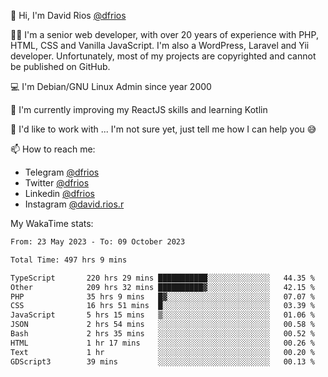 👋 Hi, I'm David Rios [@dfrios](https://github.com/dfrios)

👨‍💻 I'm a senior web developer, with over 20 years of experience with PHP, HTML, CSS and Vanilla JavaScript. I'm also a WordPress, Laravel and Yii developer. Unfortunately, most of my projects are copyrighted and cannot be published on GitHub.

💻 I'm Debian/GNU Linux Admin since year 2000

🌱 I'm currently improving my ReactJS skills and learning Kotlin

💞️ I'd like to work with ... I'm not sure yet, just tell me how I can help you 😅


📫 How to reach me:
* Telegram [@dfrios](https://t.me/dfrios)
* Twitter [@dfrios](https://twitter.com/dfrios)
* Linkedin [@dfrios](https://linkedin.com/in/dfrios)
* Instagram [@david.rios.r](https://instagram.com/david.rios.r)



My WakaTime stats:
<!--START_SECTION:waka-->

```txt
From: 23 May 2023 - To: 09 October 2023

Total Time: 497 hrs 9 mins

TypeScript       220 hrs 29 mins ███████████░░░░░░░░░░░░░░   44.35 %
Other            209 hrs 32 mins ██████████▓░░░░░░░░░░░░░░   42.15 %
PHP              35 hrs 9 mins   █▓░░░░░░░░░░░░░░░░░░░░░░░   07.07 %
CSS              16 hrs 51 mins  █░░░░░░░░░░░░░░░░░░░░░░░░   03.39 %
JavaScript       5 hrs 15 mins   ▒░░░░░░░░░░░░░░░░░░░░░░░░   01.06 %
JSON             2 hrs 54 mins   ░░░░░░░░░░░░░░░░░░░░░░░░░   00.58 %
Bash             2 hrs 35 mins   ░░░░░░░░░░░░░░░░░░░░░░░░░   00.52 %
HTML             1 hr 17 mins    ░░░░░░░░░░░░░░░░░░░░░░░░░   00.26 %
Text             1 hr            ░░░░░░░░░░░░░░░░░░░░░░░░░   00.20 %
GDScript3        39 mins         ░░░░░░░░░░░░░░░░░░░░░░░░░   00.13 %
```

<!--END_SECTION:waka-->
